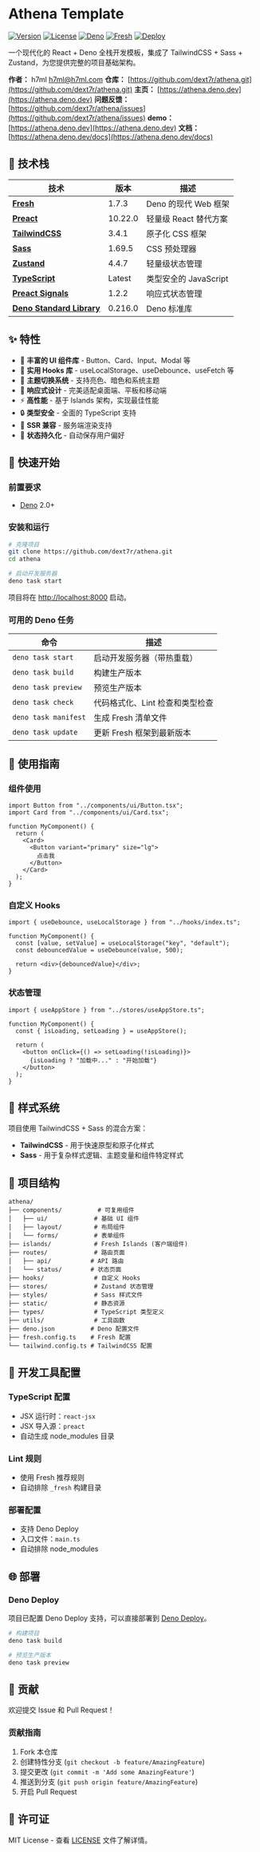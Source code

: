 # Athena Template

[![Version](https://img.shields.io/badge/version-0.0.1-blue.svg)](https://github.com/dext7r/athena)
[![License](https://img.shields.io/badge/license-MIT-green.svg)](https://github.com/dext7r/athena/blob/main/LICENSE)
[![Deno](https://img.shields.io/badge/deno-2.0+-black.svg)](https://deno.land/)
[![Fresh](https://img.shields.io/badge/fresh-1.7.3-yellow.svg)](https://fresh.deno.dev/)
[![Deploy](https://github.com/dext7r/athena/actions/workflows/deploy.yml/badge.svg)](https://github.com/dext7r/athena/actions/workflows/deploy.yml)

一个现代化的 React + Deno 全栈开发模板，集成了 TailwindCSS + Sass +
Zustand，为您提供完整的项目基础架构。

**作者：** h7ml <h7ml@h7ml.com> **仓库：**
[https://github.com/dext7r/athena.git](https://github.com/dext7r/athena.git)
**主页：** [https://athena.deno.dev](https://athena.deno.dev) **问题反馈：**
[https://github.com/dext7r/athena/issues](https://github.com/dext7r/athena/issues)
**demo：** [https://athena.deno.dev](https://athena.deno.dev) **文档：**
[https://athena.deno.dev/docs](https://athena.deno.dev/docs)

## 🚀 技术栈

| 技术                                                          | 版本    | 描述                  |
| ------------------------------------------------------------- | ------- | --------------------- |
| **[Fresh](https://fresh.deno.dev/)**                          | 1.7.3   | Deno 的现代 Web 框架  |
| **[Preact](https://preactjs.com/)**                           | 10.22.0 | 轻量级 React 替代方案 |
| **[TailwindCSS](https://tailwindcss.com/)**                   | 3.4.1   | 原子化 CSS 框架       |
| **[Sass](https://sass-lang.com/)**                            | 1.69.5  | CSS 预处理器          |
| **[Zustand](https://zustand-demo.pmnd.rs/)**                  | 4.4.7   | 轻量级状态管理        |
| **[TypeScript](https://www.typescriptlang.org/)**             | Latest  | 类型安全的 JavaScript |
| **[Preact Signals](https://preactjs.com/guide/v10/signals/)** | 1.2.2   | 响应式状态管理        |
| **[Deno Standard Library](https://deno.land/std)**            | 0.216.0 | Deno 标准库           |

## ✨ 特性

- 🎨 **丰富的 UI 组件库** - Button、Card、Input、Modal 等
- 🔧 **实用 Hooks 库** - useLocalStorage、useDebounce、useFetch 等
- 🌙 **主题切换系统** - 支持亮色、暗色和系统主题
- 📱 **响应式设计** - 完美适配桌面端、平板和移动端
- ⚡ **高性能** - 基于 Islands 架构，实现最佳性能
- 🔒 **类型安全** - 全面的 TypeScript 支持
- 🎯 **SSR 兼容** - 服务端渲染支持
- 💾 **状态持久化** - 自动保存用户偏好

## 🚀 快速开始

### 前置要求

- [Deno](https://deno.land/) 2.0+

### 安装和运行

```bash
# 克隆项目
git clone https://github.com/dext7r/athena.git
cd athena

# 启动开发服务器
deno task start
```

项目将在 [http://localhost:8000](http://localhost:8000) 启动。

### 可用的 Deno 任务

| 命令                 | 描述                            |
| -------------------- | ------------------------------- |
| `deno task start`    | 启动开发服务器（带热重载）      |
| `deno task build`    | 构建生产版本                    |
| `deno task preview`  | 预览生产版本                    |
| `deno task check`    | 代码格式化、Lint 检查和类型检查 |
| `deno task manifest` | 生成 Fresh 清单文件             |
| `deno task update`   | 更新 Fresh 框架到最新版本       |

## 📖 使用指南

### 组件使用

```tsx
import Button from "../components/ui/Button.tsx";
import Card from "../components/ui/Card.tsx";

function MyComponent() {
  return (
    <Card>
      <Button variant="primary" size="lg">
        点击我
      </Button>
    </Card>
  );
}
```

### 自定义 Hooks

```tsx
import { useDebounce, useLocalStorage } from "../hooks/index.ts";

function MyComponent() {
  const [value, setValue] = useLocalStorage("key", "default");
  const debouncedValue = useDebounce(value, 500);

  return <div>{debouncedValue}</div>;
}
```

### 状态管理

```tsx
import { useAppStore } from "../stores/useAppStore.ts";

function MyComponent() {
  const { isLoading, setLoading } = useAppStore();

  return (
    <button onClick={() => setLoading(!isLoading)}>
      {isLoading ? "加载中..." : "开始加载"}
    </button>
  );
}
```

## 🎨 样式系统

项目使用 TailwindCSS + Sass 的混合方案：

- **TailwindCSS** - 用于快速原型和原子化样式
- **Sass** - 用于复杂样式逻辑、主题变量和组件特定样式

## 📁 项目结构

```text
athena/
├── components/          # 可复用组件
│   ├── ui/             # 基础 UI 组件
│   ├── layout/         # 布局组件
│   └── forms/          # 表单组件
├── islands/            # Fresh Islands (客户端组件)
├── routes/             # 路由页面
│   ├── api/           # API 路由
│   └── status/        # 状态页面
├── hooks/              # 自定义 Hooks
├── stores/             # Zustand 状态管理
├── styles/             # Sass 样式文件
├── static/             # 静态资源
├── types/              # TypeScript 类型定义
├── utils/              # 工具函数
├── deno.json          # Deno 配置文件
├── fresh.config.ts    # Fresh 配置
└── tailwind.config.ts # TailwindCSS 配置
```

## 🔧 开发工具配置

### TypeScript 配置

- JSX 运行时：`react-jsx`
- JSX 导入源：`preact`
- 自动生成 node_modules 目录

### Lint 规则

- 使用 Fresh 推荐规则
- 自动排除 `_fresh` 构建目录

### 部署配置

- 支持 Deno Deploy
- 入口文件：`main.ts`
- 自动排除 node_modules

## 🌐 部署

### Deno Deploy

项目已配置 Deno Deploy 支持，可以直接部署到
[Deno Deploy](https://deno.com/deploy)。

```bash
# 构建项目
deno task build

# 预览生产版本
deno task preview
```

## 🤝 贡献

欢迎提交 Issue 和 Pull Request！

### 贡献指南

1. Fork 本仓库
2. 创建特性分支 (`git checkout -b feature/AmazingFeature`)
3. 提交更改 (`git commit -m 'Add some AmazingFeature'`)
4. 推送到分支 (`git push origin feature/AmazingFeature`)
5. 开启 Pull Request

## 📄 许可证

MIT License - 查看 [LICENSE](LICENSE) 文件了解详情。

